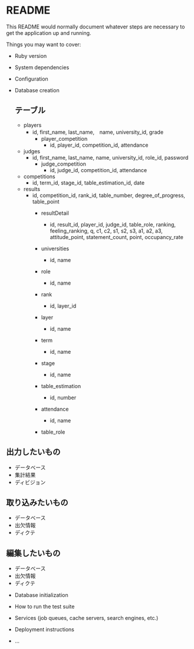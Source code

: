 # README

This README would normally document whatever steps are necessary to get the
application up and running.

Things you may want to cover:

* Ruby version

* System dependencies

* Configuration

* Database creation
  ## テーブル
    - players
      - id, first_name, last_name,　name, university_id, grade
        - player_competition
          - id, player_id, competition_id, attendance
    - judges
      - id, first_name, last_name, name, university_id, role_id, password
        - judge_competition
          - id, judge_id, competition_id, attendance
    - competitions
      - id, term_id, stage_id, table_estimation_id, date
    - results
      - id, competition_id, rank_id, table_number, degree_of_progress, table_point
        - resultDetail
          - id, result_id, player_id, judge_id, table_role, ranking, feeling_ranking, q, c1, c2, s1, s2, s3, a1, a2, a3, attitude_point, statement_count, point, occupancy_rate

        - universities
          - id, name
        - role
          - id, name
        - rank
          - id, layer_id
        - layer
          - id, name
        - term
          - id, name
        - stage
          - id, name
        - table_estimation
          - id, number
        - attendance
          - id, name
        - table_role


## 出力したいもの
  - データベース
  - 集計結果
  - ディビジョン

## 取り込みたいもの
  - データベース
  - 出欠情報
  - ディクテ

## 編集したいもの
  - データベース
  - 出欠情報
  - ディクテ

* Database initialization

* How to run the test suite

* Services (job queues, cache servers, search engines, etc.)

* Deployment instructions

* ...
